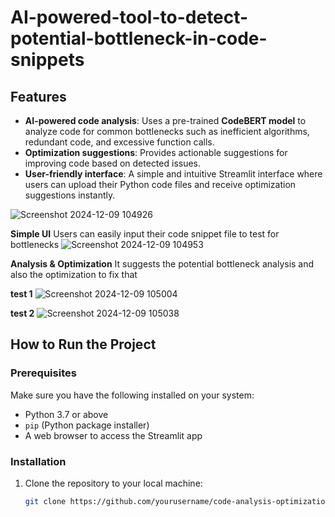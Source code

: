 # AI-powered-tool-to-detect-potential-bottleneck-in-code-snippets

## Features
- **AI-powered code analysis**: Uses a pre-trained **CodeBERT model** to analyze code for common bottlenecks such as inefficient algorithms, redundant code, and excessive function calls.
- **Optimization suggestions**: Provides actionable suggestions for improving code based on detected issues.
- **User-friendly interface**: A simple and intuitive Streamlit interface where users can upload their Python code files and receive optimization suggestions instantly.

![Screenshot 2024-12-09 104926](https://github.com/user-attachments/assets/20a47b2b-2acf-4d21-ac72-106475aab84e)

**Simple UI**
Users can easily input their code snippet file to test for bottlenecks
![Screenshot 2024-12-09 104953](https://github.com/user-attachments/assets/e5df4ec0-e81f-43ca-9fa2-2d89ff85ab03)

**Analysis & Optimization**
It suggests the potential bottleneck analysis and also the optimization to fix that

**test 1**
![Screenshot 2024-12-09 105004](https://github.com/user-attachments/assets/0526d6de-036a-4226-8f41-80d5ef0aa81a)

**test 2**
![Screenshot 2024-12-09 105038](https://github.com/user-attachments/assets/bc66841c-bb72-40e6-adea-83320ebbb384)

## How to Run the Project

### Prerequisites
Make sure you have the following installed on your system:
- Python 3.7 or above
- `pip` (Python package installer)
- A web browser to access the Streamlit app

### Installation
1. Clone the repository to your local machine:
   ```bash
   git clone https://github.com/yourusername/code-analysis-optimization-tool.git
